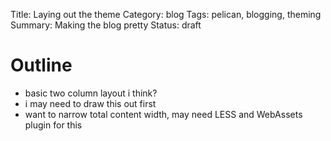 Title: Laying out the theme
Category: blog
Tags: pelican, blogging, theming
Summary: Making the blog pretty
Status: draft

# Outline

- basic two column layout i think?
- i may need to draw this out first
- want to narrow total content width, may need LESS and WebAssets plugin for this
